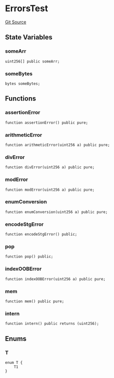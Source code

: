 # ErrorsTest
[Git Source](https://github.com/dustinstacy/boncurs/blob/52a092a7ad60aeeee3132e910b32ca470eb8882d/lib/forge-std/test/StdError.t.sol)


## State Variables
### someArr

```solidity
uint256[] public someArr;
```


### someBytes

```solidity
bytes someBytes;
```


## Functions
### assertionError


```solidity
function assertionError() public pure;
```

### arithmeticError


```solidity
function arithmeticError(uint256 a) public pure;
```

### divError


```solidity
function divError(uint256 a) public pure;
```

### modError


```solidity
function modError(uint256 a) public pure;
```

### enumConversion


```solidity
function enumConversion(uint256 a) public pure;
```

### encodeStgError


```solidity
function encodeStgError() public;
```

### pop


```solidity
function pop() public;
```

### indexOOBError


```solidity
function indexOOBError(uint256 a) public pure;
```

### mem


```solidity
function mem() public pure;
```

### intern


```solidity
function intern() public returns (uint256);
```

## Enums
### T

```solidity
enum T {
    T1
}
```

